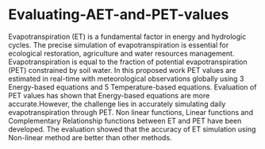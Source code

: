 # Evaluating-AET-and-PET-values

Evapotranspiration (ET) is a fundamental factor in energy and hydrologic cycles. The precise simulation of evapotranspiration is essential for ecological restoration, agriculture and water resources management. Evapotranspiration is equal to the fraction of potential evapotranspiration (PET) constrained by soil water. In this proposed work PET values are estimated in real-time with meteorological observations globally using 3 Energy-based equations and 5 Temperature-based equations. Evaluation of PET values has shown that Energy-based equations are more accurate.However, the challenge lies in accurately simulating daily evapotranspiration through PET. Non linear functions, Linear functions and Complementary Relationship functions between ET and PET have been developed. The evaluation showed that the accuracy of ET simulation using Non-linear method are better than other methods.

